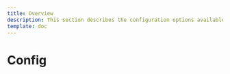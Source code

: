 ```yaml
---
title: Overview
description: This section describes the configuration options available for LocalStack, and how to configure them to suit your needs.
template: doc
---
```


# Config 
